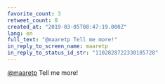 ```yaml
---
favorite_count: 3
retweet_count: 0
created_at: "2019-03-05T08:47:19.000Z"
lang: en
full_text: "@maaretp Tell me more!"
in_reply_to_screen_name: maaretp
in_reply_to_status_id_str: "1102828722330185728"
---
```


[@maaretp](https://twitter.com/maaretp) Tell me more!
